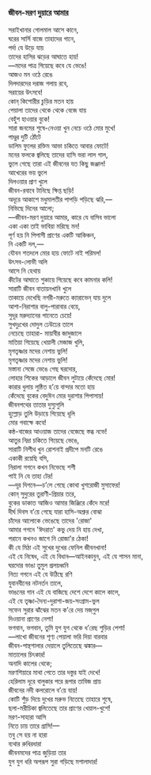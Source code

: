 ### জীবন-মরণ দুয়ারে আমার

সরাইখানার গোলমাল আসে কানে,  
ঘরের সার্সি বাজে তাহাদের গানে,  
‌      পর্দা যে উড়ে যায়  
তাদের হাসির ঝড়ের আঘাতে হায়!  
—মদের পাত্র গিয়েছে কবে যে ভেঙে!  
‌      আজও মন ওঠে রেঙে  
দিলদারদের দরাজ গলায় রবে,  
‌      সরায়ের উৎসবে!  
কোন্‌ কিশোরীর চুড়ির মতন হায়  
‌      পেয়ালা তাদের থেকে থেকে বেজে যায়  
‌          বেহুঁশ হাওয়ার বুকে!  
সারা জনমের শুষে-নেওয়া খুন নেচে ওঠে মোর মুখে!  
‌          পাণ্ডুর দুটি ঠোঁটে  
ডালিম ফুলের রক্তিম আভা চকিতে আবার ফোটে!  
‌          মনের ফলকে জ্বলিছে তাদের হাসি ভরা লাল গাল,  
ভুলে গেছে তারা এই জীবনের যত কিছু জঞ্জাল!  
‌          আখেরের ভয় ভুলে  
‌          দিলওয়ার প্রাণ খুলে  
জীবন-রবাবে টানিছে ক্ষিপ্ত ছড়ি!  
অদূরে আকাশে মধুমালতীর পাপড়ি পড়িছে ঝরি,—  
‌         নিভিছে দিনের আলো;  
—জীবন-মরণ দুয়ারে আমার, কারে যে বাসিব ভালো  
একা একা তাই ভাবিয়া মরিছে মন!  
পূর্ণ হয় নি পিপাসী প্রাণের একটি আকিঞ্চন,  
নি একটি দল,—  
যৌবন শতদলে মোর হায় ফোটে নাই পরিমল!  
উৎসব-লোভী অলি  
আসে নি হেথায়  
কীটের আঘাতে শুকায়ে গিয়েছে কবে কামনার কলি!  
সারাটি জীবন বাতায়নখানি খুলে  
তাকায়ে দেখেছি নগরী-মরুতে ক্যারাভেন্‌ যায় দুলে  
আশা-নিরাশার বালু-পারাবার বেয়ে,  
সুদূর মরুদ্যানের পানেতে চেয়ে!  
সুখদুঃখের দোদুল ঢেউঢের তালে  
নেচেছে তাহারা- মায়াবীর জাদুজালে  
মাতিয়া গিয়েছে খেয়ালী মেজাজ খুলি,  
মৃগতৃষ্ণার মদের নেশায় ভুলি!  
মৃগতৃষ্ণার মদের নেশায় ভুলি!  
মস্তানা সেজে ভেঙে গেছ ঘরদোর,  
লোহার শিকের আড়ালে জীবন লুটায়ে কেঁদেছে মোর!  
কারার ধুলায় লুন্ঠিত হ’য়ে বান্দার মতো হায়  
কেঁদেছে বুকের বেদুঈন মোর দুরাশার পিপাসায়!  
জীবনপথের তাতার দুস্যুগুলি  
হুল্লোড় তুলি উড়ায়ে গিয়েছে ধূলি  
মোর গবাক্ষে কবে!  
কন্ঠ-বাজের আওয়াজ তাদের বেজেছে স্তব্ধ নভে!  
আতুর নিদ্রা চকিতে গিয়েছে ভেঙে,  
সারাটি নিশীথ খুন রোশনাই প্রদীপে মনটি রেঙে  
একাকী রয়েছি বসি,  
নিরালা গগনে কখন নিভেছে শশী  
পাই নি যে তাহা টের!  
—দূর দিগনে—চ’লে গেছে কোথা খুশরোজী মুসাফের!  
কোন্‌ সুদুরের তুরাণী-প্রিয়ার তরে,  
বুকের ডাকাত আজিও আমার জিঞ্জিরে কেঁদে মরে!  
দীর্ঘ দিবস ব’য়ে গেছে যারা হাসি-অশ্রুর বোঝা  
চাঁদের আলোকে ভেঙেছে তাদের 'রোজা'  
আমার গগনে 'ঈদরাত' কভু দেয় নি হায় দেখা,  
পরানে কখনও জাগে নি রোজা'র ঠেকা!  
কী যে মিঠা এই সুখের দুখের ফেনিল জীবনখানা!  
এই যে নিষেধ, এই যে বিধান—আইনকানুন, এই যে শাসন মানা,  
ঘরদোর ভাঙা তুমুল প্রলয়ধ্বনি  
নিত্য গগনে এই যে উঠিছে রণি  
যুবানবীনের নটনর্তন তালে,  
ভাঙনের গান এই যে বাজিছে দেশে দেশে কালে কালে,  
এই যে তৃষ্ণা-দৈন্য-দুরাশা-জয়-সংগ্রাম-ভুল  
সফেন সুরার ঝাঁঝের মতন ক’রে দেয় মজ্‌গুল  
দিওয়ানা প্রাণের নেশা!  
ভগবান, ভগবান, তুমি যুগ যুগ থেকে ধ’রেছ শুড়ির পেশা!  
—লাখো জীবনের শূণ্য পেয়ালা ভরি দিয়া বারবার  
জীবন-পান্থশালার দেয়ালে তুলিতেছে ঝঙ্কার—  
মাতালের চিৎকার!  
অনাদি কালের থেকে;  
মরণশিয়ারে মাথা পেতে তার দস্তুর যাই দেখে!  
হেরিলাম দূরে বালুকার পরে রূপার তাবিজ প্রায়  
জীবনের নদী কলরোলে ব’য়ে যায়!  
কোটি শুঁড় দিয়ে দুখের মরুভ নিতেছে তাহারে শুষে,  
ছলা-মরীচিকা জ্বলিতেছে তার প্রাণের খেয়াল-খুশে!  
মরণ-সাহারা আসি  
নিতে চায় তারে গ্রাসি!—  
তবু সে হয় না হারা  
ব্যথার রুধিরধারা  
জীবনমদের পাত্র জুড়িয়া তার  
যুগ যুগ ধরি অপরূপ সুরা গড়িছে মশালাদার!  
